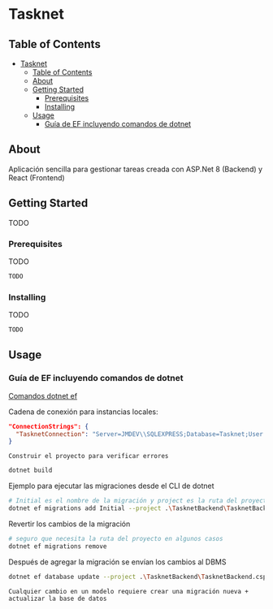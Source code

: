 # Tasknet

## Table of Contents

- [Tasknet](#tasknet)
  - [Table of Contents](#table-of-contents)
  - [About](#about)
  - [Getting Started](#getting-started)
    - [Prerequisites](#prerequisites)
    - [Installing](#installing)
  - [Usage](#usage)
    - [Guía de EF incluyendo comandos de dotnet](#guía-de-ef-incluyendo-comandos-de-dotnet)

## About

Aplicación sencilla para gestionar tareas creada con ASP.Net 8 (Backend) y React (Frontend)

## Getting Started

TODO

### Prerequisites

TODO

```bash
TODO
```

### Installing

TODO

```bash
TODO
```

## Usage

### Guía de EF incluyendo comandos de dotnet

[Comandos dotnet ef](https://www.learnentityframeworkcore.com/migrations/add-migration)

Cadena de conexión para instancias locales:

```json
"ConnectionStrings": {
  "TasknetConnection": "Server=JMDEV\\SQLEXPRESS;Database=Tasknet;User Id=<user>;Password=<password>;Trusted_Connection=True;MultipleActiveResultSets=true;TrustServerCertificate=True;"
}
```

`Construir el proyecto para verificar errores`

```powershell
dotnet build
```

Ejemplo para ejecutar las migraciones desde el CLI de dotnet

```bash
# Initial es el nombre de la migración y project es la ruta del proyecto
dotnet ef migrations add Initial --project .\TasknetBackend\TasknetBackend.csproj
```

Revertir los cambios de la migración

```bash
# seguro que necesita la ruta del proyecto en algunos casos
dotnet ef migrations remove
```

Después de agregar la migración se envían los cambios al DBMS

```bash
dotnet ef database update --project .\TasknetBackend\TasknetBackend.csproj
```

`Cualquier cambio en un modelo requiere crear una migración nueva + actualizar la base de datos`
